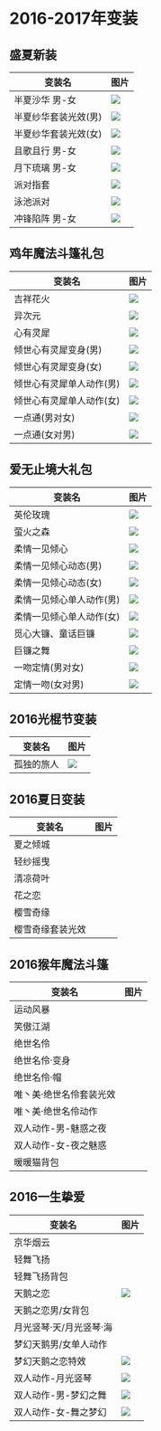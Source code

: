 # 2016-2017年变装

## 盛夏新装

| 变装名 | 图片 |
| --- | --- |
| 半夏沙华 男-女 | ![](/static/images/suit/bxsh.jpg)|
| 半夏纱华套装光效(男) | ![](/static/images/suit/bxsh-male-gif.gif) |
| 半夏纱华套装光效(女) | ![](/static/images/suit/bxsh-female-gif.gif)
| 且歌且行 男-女 | ![](/static/images/suit/qgqx.webp) |
| 月下琉璃 男-女 | ![](/static/images/suit/yxll.webp)|
| 派对指套 | ![](/static/images/suit/pdzt.webp) |
| 泳池派对 | ![](/static/images/suit/ycpd.webp) |
| 冲锋陷阵 男-女 | ![](/static/images/suit/cfxz.webp) |

## 鸡年魔法斗篷礼包

| 变装名 | 图片 |
| --- | --- |
| 吉祥花火 | ![](/static/images/suit/jxhh.webp) |
| 异次元 | ![](/static/images/suit/ycy.webp) |
| 心有灵犀 | ![](/static/images/suit/xylx.webp) |
| 倾世心有灵犀变身(男) | ![](/static/images/suit/qs-xylx-male-gif.gif) |
| 倾世心有灵犀变身(女) | ![](/static/images/suit/qs-xylx-female-gif.gif) |
| 倾世心有灵犀单人动作(男) | ![](/static/images/suit/qs-xylx-male-single-gif.gif) |
| 倾世心有灵犀单人动作(女) | ![](/static/images/suit/qs-xylx-female-single-gif.gif) |
| 一点通(男对女) | ![](/static/images/suit/ydt-male2female-gif.gif) |
| 一点通(女对男) | ![](/static/images/suit/ydt-female2male-gif.gif) |

## 爱无止境大礼包

| 变装名 | 图片 |
| --- | --- |
| 英伦玫瑰 | ![](/static/images/suit/ylmg.webp) |
| 萤火之森 | ![](/static/images/suit/yhzs.webp) |
| 柔情一见倾心 | ![](/static/images/suit/yjqx.webp) |
| 柔情一见倾心动态(男) | ![](/static/images/suit/rqyjqx-male-gif.gif) |
| 柔情一见倾心动态(女) | ![](/static/images/suit/rqyjqx-female-gif.gif) |
| 柔情一见倾心单人动作(男) | ![](/static/images/suit/rqyjqx-male-single-gif.gif) |
| 柔情一见倾心单人动作(女) | ![](/static/images/suit/rqyjqx-female-single-gif.gif) |
| 觅心大镰、童话巨镰 | ![](/static/images/suit/mxdl-thjl.webp) |
| 巨镰之舞 | ![](/static/images/suit/jlzw-gif.gif) |
| 一吻定情(男对女) | ![](/static/images/suit/ywdq-male2female-gif.gif) |
| 定情一吻(女对男) | ![](/static/images/suit/dqyw-female2male-gif.gif) | 

## 2016光棍节变装

| 变装名 | 图片 |
| --- | --- |
| 孤独的旅人 | ![](/static/images/suit/gddlr.webp) |

## 2016夏日变装

| 变装名 | 图片 |
| --- | --- |
| 夏之倾城 | |
| 轻纱摇曳 | |
| 清凉荷叶 | |
| 花之恋 | |
| 樱雪奇缘 | |
| 樱雪奇缘套装光效 | |

## 2016猴年魔法斗篷

| 变装名 | 图片 |
| --- | --- |
| 运动风暴 | |
| 笑傲江湖 | |
| 绝世名伶 | |
| 绝世名伶·变身 | |
| 绝世名伶·帽 | |
| 唯丶美·绝世名伶套装光效 | |
| 唯丶美·绝世名伶动作 | |
| 双人动作-男-魅惑之夜 | |
| 双人动作-女-夜之魅惑 | |
| 暖暖猫背包 | |

## 2016一生挚爱 

| 变装名 | 图片 |
| --- | --- |
| 京华烟云 | |
| 轻舞飞扬 | |
| 轻舞飞扬背包 | |
| 天鹅之恋 | ![](/static/images/suit/tezl.webp) |
| 天鹅之恋男/女背包 | |
| 月光竖琴·天/月光竖琴·海 |
| 梦幻天鹅男/女单人动作 | |
| 梦幻天鹅之恋特效 | ![](/static/images/suit/mhte-gif.gif) |
| 双人动作-月光竖琴 | ![](/static/images/suit/ygsq-double-gif.gif) |
| 双人动作-男-梦幻之舞 | ![](/static/images/suit/mhzw-male-gif.gif) |
| 双人动作-女-舞之梦幻 | ![](/static/images/suit/wzmh-female-gif.gif) |